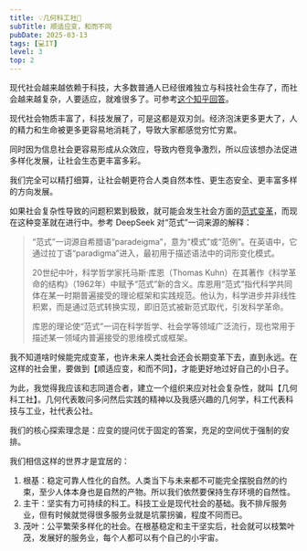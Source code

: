 ```yaml
---
title: 💡几何科工社🎲
subTitle: 顺适应变，和而不同
pubDate: 2025-03-13
tags: [💻IT]
level: 3
top: 2
---
```


现代社会越来越依赖于科技，大多数普通人已经很难独立与科技社会生存了，而社会越来越复杂，人要适应，就难很多了。可参考[这个知乎回答]。

现代社会物质丰富了，科技发展了，可是这都是双刃剑。经济泡沫更多更大了，人的精力和生命被更多更容易地消耗了，导致大家都感觉穷忙穷累。

同时因为信息社会更容易形成从众效应，导致内卷竞争激烈，所以应该想办法促进多样化发展，让社会生态更丰富多彩。

我们完全可以精打细算，让社会朝更符合人类自然本性、更生态安全、更丰富多样的方向发展。

如果社会复杂性导致的问题积累到极致，就可能会发生社会方面的[范式变革]，而现在这种变革就在进行中。参考 DeepSeek 对“范式”一词来源的解释：

> “范式”一词源自希腊语“paradeigma”，意为“模式”或“范例”。在英语中，它通过拉丁语“paradigma”进入，最初用于描述语法中的词形变化模式。
>
> 20世纪中叶，科学哲学家托马斯·库恩（Thomas Kuhn）在其著作《科学革命的结构》（1962年）中赋予“范式”新的含义。库恩用“范式”指代科学共同体在某一时期普遍接受的理论框架和实践规范。他认为，科学进步并非线性积累，而是通过范式转换实现，即旧范式被新范式取代，引发科学革命。
>
> 库恩的理论使“范式”一词在科学哲学、社会学等领域广泛流行，现也常用于描述某一领域内普遍接受的思维模式或框架。

我不知道啥时候能完成变革，也许未来人类社会还会长期变革下去，直到永远。在这样的社会里，要做到【顺适应变，和而不同】，才能更好地过好自己的小日子。

为此，我觉得我应该和志同道合者，建立一个组织来应对社会复杂性，就叫【几何科工社】。几何代表敢问多问然后实践的精神以及我感兴趣的几何学，科工代表科技与工业，社代表公社。

我们的核心探索理念是：应变的提问优于固定的答案，充足的空间优于强制的安排。

我们相信这样的世界才是宜居的：

1. 根基：稳定可靠人性化的自然。人类当下与未来都不可能完全摆脱自然的约束，至少人体本身也是自然的产物。所以我们依然要保持生存环境的自然性。
2. 主干：坚实有力可持续的科工。科技工业是现代社会的基础。我不排斥服务业，但有时候就觉得很多服务业就是坑蒙拐骗，程度不同而已。
3. 茂叶：公平繁荣多样化的社会。在根基稳定和主干坚实后，社会就可以枝繁叶茂，发展好的服务业，每个人都可以有个自己的小宇宙。

[这个知乎回答]: https://www.zhihu.com/question/379608803/answer/122527841131
[范式变革]: https://book.douban.com/subject/35886337/
